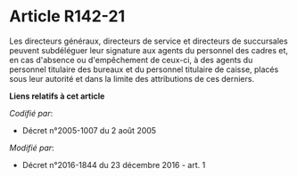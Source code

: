 # Article R142-21

Les directeurs généraux, directeurs de service et directeurs de succursales peuvent subdéléguer leur signature aux agents du
personnel des cadres et,  en cas d'absence ou d'empêchement de ceux-ci, à des agents du personnel  titulaire des bureaux et
du personnel titulaire de caisse, placés sous  leur autorité et dans la limite des attributions de ces derniers.

**Liens relatifs à cet article**

_Codifié par_:

  - Décret n°2005-1007 du 2 août 2005

_Modifié par_:

  - Décret n°2016-1844 du 23 décembre 2016 - art. 1

